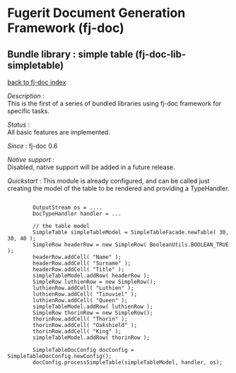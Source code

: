 # Fugerit Document Generation Framework (fj-doc)

## Bundle library : simple table (fj-doc-lib-simpletable)

[back to fj-doc index](../README.md)

*Description* :  
This is the first of a series of bundled libraries using fj-doc framework for specific tasks.

*Status* :  
All basic features are implemented.  
  
*Since* : fj-doc 0.6
  
*Native support*  :  
Disabled, native support will be added in a future release.
  
 
*Quickstart* :
This module is already configured, and can be called just creating the model of the table to be rendered and providing a TypeHandler.

```

		OutputStream os = ....
		DocTypeHandler handler = ...

		// the table model
		SimpleTable simpleTableModel = SimpleTableFacade.newTable( 30, 30, 40 );
		SimpleRow headerRow = new SimpleRow( BooleanUtils.BOOLEAN_TRUE );
		headerRow.addCell( "Name" );
		headerRow.addCell( "Surname" );
		headerRow.addCell( "Title" );
		simpleTableModel.addRow( headerRow );
		SimpleRow luthienRow = new SimpleRow();
		luthienRow.addCell( "Luthien" );
		luthienRow.addCell( "Tinuviel" );
		luthienRow.addCell( "Queen" );
		simpleTableModel.addRow( luthienRow );
		SimpleRow thorinRow = new SimpleRow();
		thorinRow.addCell( "Thorin" );
		thorinRow.addCell( "Oakshield" );
		thorinRow.addCell( "King" );
		simpleTableModel.addRow( thorinRow );
		
		SimpleTableDocConfig docConfig = SimpleTableDocConfig.newConfig();
		docConfig.processSimpleTable(simpleTableModel, handler, os);
		
```